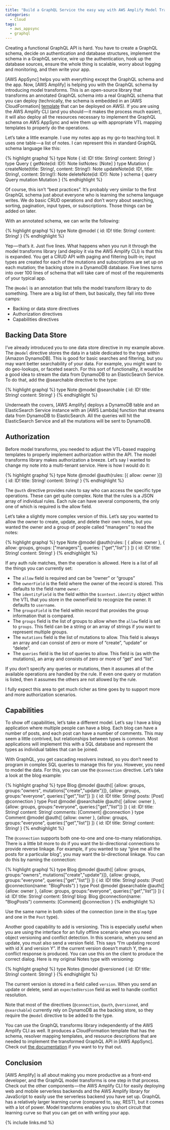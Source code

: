 ```yaml
---
title: "Build a GraphQL Service the easy way with AWS Amplify Model Transforms"
categories:
  - Cloud
tags:
  - aws_appsync
  - graphql
---
```


Creating a functional GraphQL API is hard. You have to create a GraphQL schema, decide on authentication and database structures, implement the schema in a GraphQL service, wire up the authentication, hook up the database sources, ensure the whole thing is scalable, worry about logging and monitoring, and then write your app.

[AWS AppSync] helps you with everything except the GraphQL schema and the app. Now, [AWS Amplify] is helping you with the GraphQL schema by introducing model transforms. This is an open-source library that transforms an annotated GraphQL schema into a real GraphQL schema that you can deploy (technically, the schema is embedded in an [AWS CloudFormation]  [template](https://aws.amazon.com/cloudformation/aws-cloudformation-templates/) that can be deployed on AWS). If you are using the AWS Amplify CLI (and you should — it makes the process much easier), it will also deploy all the resources necessary to implement the GraphQL schema on AWS AppSync and wire them up with appropriate VTL mapping templates to properly do the operations.

Let’s take a little example. I use my notes app as my go-to teaching tool. It uses one table — a list of notes. I can represent this in standard GraphQL schema language like this:

{% highlight graphql %}
type Note {
  id: ID!
  title: String!
  content: String!
}
type Query {
  getNote(id: ID!): Note
  listNotes: [Note]
}
type Mutation {
  createNote(title: String!, content: String!): Note
  updateNote(id: ID!, title: String!, content: String!): Note
  deleteNote(id: ID!): Note
}
schema {
  query Query
  mutation Mutation
}
{% endhighlight %}

Of course, this isn’t “best practices”. It’s probably very similar to the first GraphQL schema just about everyone who is learning the schema language writes. We do basic CRUD operations and don’t worry about searching, sorting, pagination, input types, or subscriptions. Those things can be added on later.

With an annotated schema, we can write the following:

{% highlight graphql %}
type Note @model {
  id: ID!
  title: String!
  content: String!
}
{% endhighlight %}

Yep — that’s it. Just five lines. What happens when you run it through the model transforms library (and deploy it via the AWS Amplify CLI) is that this is expanded. You get a CRUD API with paging and filtering built-in; input types are created for each of the mutations and subscriptions are set up on each mutation; the backing store in a DynamoDB database. Five lines turns into over 100 lines of schema that will take care of most of the requirements of your typical app.

The `@model` is an annotation that tells the model transform library to do something. There are a big list of them, but basically, they fall into three camps:

* Backing or data store directives
* Authorization directives
* Capabilities directives

## Backing Data Store

I’ve already introduced you to one data store directive in my example above. The `@model` directive stores the data in a table dedicated to the type within [Amazon DynamoDB]. This is good for basic searches and filtering, but you may want better searchability of your data. For example, you might want to do geo-lookups, or faceted search. For this sort of functionality, it would be a good idea to stream the data from DynamoDB to an ElasticSearch Service. To do that, add the @searchable directive to the type:

{% highlight graphql %}
type Note @model @searchable {
  id: ID!
  title: String!
  content: String!
}
{% endhighlight %}

Underneath the covers, [AWS Amplify] deploys a DynamoDB table and an ElasticSearch Service instance with an [AWS Lambda] function that streams data from DynamoDB to ElasticSearch. All the queries will hit the ElasticSearch Service and all the mutations will be sent to DynamoDB.

## Authorization

Before model transforms, you needed to adjust the VTL-based mapping templates to properly implement authorization within the API. The model transforms library makes authorization a breeze. Let’s say I wanted to change my note into a multi-tenant service. Here is how I would do it:

{% highlight graphql %}
type Note
    @model
    @auth(rules: [{ allow: owner }])
{
  id: ID!
  title: String!
  content: String!
}
{% endhighlight %}

The `@auth` directive provides rules to say who can access the specific type operations. These can get quite complex. Note that the rules is a JSON array of individual rules. Each rule can have several components, the only one of which is required is the allow field.

Let’s take a slightly more complex version of this. Let’s say you wanted to allow the owner to create, update, and delete their own notes, but you wanted the owner and a group of people called “managers” to read the notes:

{% highlight graphql %}
type Note
  @model
  @auth(rules: [
    { allow: owner },
    { allow: groups, groups: ["managers"], queries: ["get","list"] }
  ])
{
    id: ID!
    title: String!
    content: String!
}
{% endhighlight %}

If any auth rule matches, then the operation is allowed. Here is a list of all the things you can currently set:

* The `allow` field is required and can be “owner” or “groups”
* The `ownerField` is the field where the owner of the record is stored. This defaults to the field name `owner`.
* The `identityField` is the field within the `$context.identity` object within the VTL that you store in the ownerField to recognize the owner. It defaults to `username`.
* The `groupsField` is the field within record that provides the group information that is compared.
* The `groups` field is the list of groups to allow when the `allow` field is set to `groups`. This field can be a string or an array of strings if you want to represent multiple groups.
* The `mutations` field is the list of mutations to allow. This field is always an array and can consist of zero or more of “create”, “update” or “delete”.
* The `queries` field is the list of queries to allow. This field is (as with the mutations), an array and consists of zero or more of “get” and “list”.

If you don’t specify any queries or mutations, then it assumes all of the available operations are handled by the rule. If even one query or mutation is listed, then it assumes the others are not allowed by the rule.

I fully expect this area to get much richer as time goes by to support more and more authorization scenarios.

## Capabilities

To show off capabilities, let’s take a different model. Let’s say I have a blog application where multiple people can have a blog. Each blog can have a number of posts, and each post can have a number of comments. This may seem a little contrived, but relationships between types is common. Most applications will implement this with a SQL database and represent the types as individual tables that can be joined.

With GraphQL, you get cascading resolvers instead, so you don’t need to program in complex SQL queries to manage this for you. However, you need to model the data. For this, you can use the `@connection` directive. Let’s take a look at the blog example:

{% highlight graphql %}
type Blog @model
  @auth([
    {allow: groups, groups:"owners", mutations["create","update"}]},
    {allow: groups, groups:"everyone", queries:["get","list"]}
  ])
{
  id: ID!
  title: String!
  posts: [Post] @connection
}
type Post @model @searchable
  @auth([
    {allow: owner },
    {allow: groups, groups:"everyone", queries:["get","list"]}
  ])
{
  id: ID!
  title: String!
  content: String!
  comments: [Comment] @connection
}
type Comment
  @model
  @auth([
    {allow: owner },
    {allow: groups, groups:"everyone", queries:["get","list"]}
  ])
{
  id: ID!
  title: String!
  content: String!
}
{% endhighlight %}

The `@connection` supports both one-to-one and one-to-many relationships. There is a little bit more to do if you want the bi-directional connections to provide reverse linkage. For example, if you wanted to say “give me all the posts for a particular blog”, you may want the bi-directional linkage. You can do this by naming the connection:

{% highlight graphql %}
type Blog @model
  @auth([
    {allow: groups, groups:"owners", mutations["create","update"}]},
    {allow: groups, groups:"everyone", queries:["get","list"]}
  ])
{
  id: ID!
  title: String!
  posts: [Post] @connection(name: "BlogPosts")
}
type Post @model @searchable
  @auth([
    {allow: owner },
    {allow: groups, groups:"everyone", queries:["get","list"]}
  ])
{
  id: ID!
  title: String!
  content: String!
  blog: Blog @connection(name: "BlogPosts")
  comments: [Comment] @connection
}
{% endhighlight %}

Use the same name in both sides of the connection (one in the `Blog` type and one in the `Post` type).

Another good capability to add is versioning. This is especially useful when you are using the interface for an fully offline scenario when you need object versioning and conflict detection. In this scenario, when you send an update, you must also send a version field. This says “I’m updating record with id X and version Y”. If the current version doesn’t match Y, then a conflict response is produced. You can use this on the client to produce the correct dialog. Here is my original Notes type with versioning:

{% highlight graphql %}
type Notes @model @versioned {
  id: ID!
  title: String!
  content: String!
}
{% endhighlight %}

The current version is stored in a field called `version`. When you send an update or delete, send an `expectedVersion` field as well to handle conflict resolution.

Note that most of the directives (`@connection`, `@auth`, `@versioned`, and `@searchable`) currently rely on DynamoDB as the backing store, so they require the `@model` directive to be added to the type.

You can use the GraphQL transforms library independently of the AWS Amplify CLI as well. It produces a CloudFormation template that has the schema, resolver mapping templates, and resource descriptions that are needed to implement the transformed GraphQL API in [AWS AppSync]. Check out [the documentation](https://github.com/aws-amplify/amplify-cli/tree/master/packages/graphql-transformer-core) if you want to try that out.

## Conclusion

[AWS Amplify] is all about making you more productive as a front-end developer, and the GraphQL model transforms is one step in that process. Check out the other components — the AWS Amplify CLI for easily deploying web and mobile serverless backends and the AWS Amplify library for JavaScript to easily use the serverless backend you have set up. GraphQL has a relatively larger learning curve (compared to, say, REST), but it comes with a lot of power. Model transforms enables you to short circuit that learning curve so that you can get on with writing your app.

{% include links.md %}
